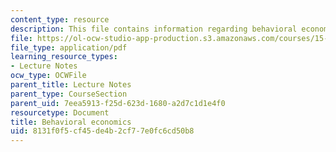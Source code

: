 ```yaml
---
content_type: resource
description: This file contains information regarding behavioral economics.
file: https://ol-ocw-studio-app-production.s3.amazonaws.com/courses/15-053-optimization-methods-in-management-science-spring-2013/8131f0f5cf45de4b2cf77e0fc6cd50b8_MIT15_053S13_lec20-21.pdf
file_type: application/pdf
learning_resource_types:
- Lecture Notes
ocw_type: OCWFile
parent_title: Lecture Notes
parent_type: CourseSection
parent_uid: 7eea5913-f25d-623d-1680-a2d7c1d1e4f0
resourcetype: Document
title: Behavioral economics
uid: 8131f0f5-cf45-de4b-2cf7-7e0fc6cd50b8
---
```

